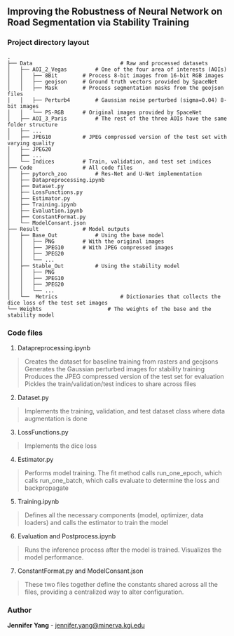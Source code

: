 ## Improving the Robustness of Neural Network on Road Segmentation via Stability Training

### Project directory layout

    .
    ├── Data                          	# Raw and processed datasets
    │	├── AOI_2_Vegas			# One of the four area of interests (AOIs)
    │	│	├── 8Bit		# Process 8-bit images from 16-bit RGB images 
    │	│	├── geojson		# Ground truth vectors provided by SpaceNet
    │	│	├── Mask		# Process segmentation masks from the geojson files
    │	│	├── Perturb4		# Gaussian noise perturbed (sigma=0.04) 8-bit images
    │	│	└── PS-RGB		# Original images provided by SpaceNet
    │	├── AOI_3_Paris			# The rest of the three AOIs have the same folder structure
    │	├── ...
    │	├── JPEG10			# JPEG compressed version of the test set with varying quality
    │	├── JPEG20
    │	├── ...
    │	└── Indices			# Train, validation, and test set indices
    ├── Code  				# All code files
    │	├── pytorch_zoo			# Res-Net and U-Net implementation
    │	├── Datapreprocessing.ipynb
    │	├── Dataset.py		
    │	├── LossFunctions.py					
    │	├── Estimator.py					
    │	├── Training.ipynb					
    │	├── Evaluation.ipynb
    │	├── ConstantFormat.py
    │	└── ModelConsant.json
    ├── Result				# Model outputs
    │	├── Base_Out			# Using the base model
    │	│	├── PNG			# With the original images
    │	│	├── JPEG10		# With JPEG compressed images
    │	│	├── JPEG20
    │	│	└── ...
    │	├── Stable_Out			# Using the stability model
    │	│	├── PNG
    │	│	├── JPEG10
    │	│	├── JPEG20
    │	│	└── ...
    │	└──  Metrics                    # Dictionaries that collects the dice loss of the test set images
    └── Weights                    	# The weights of the base and the stability model

### Code files
1. Datapreprocessing.ipynb
> Creates the dataset for baseline training from rasters and geojsons
> Generates the Gaussian perturbed images for stability training
> Produces the JPEG compressed version of the test set for evaluation
> Pickles the train/validation/test indices to share across files
2. Dataset.py
> Implements the training, validation, and test dataset class where data augmentation is done
3. LossFunctions.py
> Implements the dice loss
4. Estimator.py
> Performs model training. The fit method calls run_one_epoch, which calls run_one_batch, which calls evaluate to determine the loss and backpropagate
5. Training.ipynb
> Defines all the necessary components (model, optimizer, data loaders) and calls the estimator to train the model
6. Evaluation and Postprocess.ipynb
> Runs the inference process after the model is trained. Visualizes the model performance.
7. ConstantFormat.py and ModelConsant.json
> These two files together define the constants shared across all the files, providing a centralized way to alter configuration.

### Author
**Jennifer Yang** - jennifer.yang@minerva.kgi.edu
